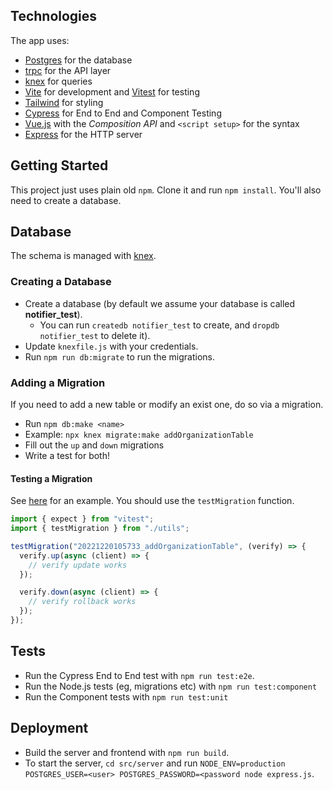 ## Technologies

The app uses:

- [Postgres](https://www.postgresql.org/) for the database
- [trpc](https://trpc.io/) for the API layer
- [knex](https://knexjs.org/) for queries
- [Vite](https://vitejs.dev/) for development and [Vitest](https://vitest.dev/) for testing
- [Tailwind](https://tailwindcss.com/) for styling
- [Cypress](https://www.cypress.io/) for End to End and Component Testing
- [Vue.js](https://vuejs.org/) with the _Composition API_ and `<script setup>` for the syntax
- [Express](https://expressjs.com/) for the HTTP server

## Getting Started

This project just uses plain old `npm`. Clone it and run `npm install`. You'll also need to create a database.

## Database

The schema is managed with [knex](https://knexjs.org).

### Creating a Database

- Create a database (by default we assume your database is called **notifier_test**).
  - You can run `createdb notifier_test` to create, and `dropdb notifier_test` to delete it).
- Update `knexfile.js` with your credentials.
- Run `npm run db:migrate` to run the migrations.

### Adding a Migration

If you need to add a new table or modify an exist one, do so via a migration.

- Run `npm db:make <name>`
- Example: `npx knex migrate:make addOrganizationTable`
- Fill out the `up` and `down` migrations
- Write a test for both!

#### Testing a Migration

See [here](./test/migrations/20221220105733_addOrganizationTable.spec.ts) for an example. You should use the `testMigration` function.

```ts
import { expect } from "vitest";
import { testMigration } from "./utils";

testMigration("20221220105733_addOrganizationTable", (verify) => {
  verify.up(async (client) => {
    // verify update works
  });

  verify.down(async (client) => {
    // verify rollback works
  });
});
```

## Tests

- Run the Cypress End to End test with `npm run test:e2e`.
- Run the Node.js tests (eg, migrations etc) with `npm run test:component`
- Run the Component tests with `npm run test:unit`

## Deployment

- Build the server and frontend with `npm run build`.
- To start the server, `cd src/server` and run `NODE_ENV=production POSTGRES_USER=<user> POSTGRES_PASSWORD=<password node express.js`.
